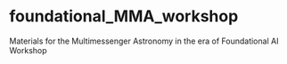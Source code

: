 # foundational_MMA_workshop
Materials for the Multimessenger Astronomy in the era of Foundational AI Workshop
